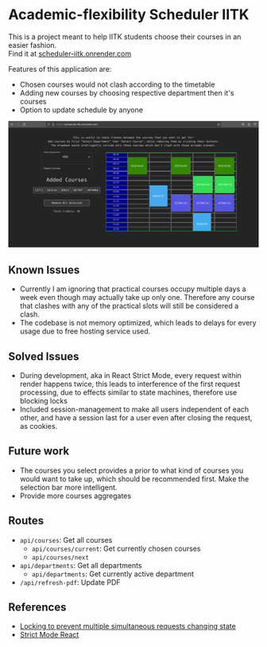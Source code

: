 # Academic-flexibility Scheduler IITK

This is a project meant to help IITK students choose their courses in an easier fashion.  
Find it at [scheduler-iitk.onrender.com](https://scheduler-iitk.onrender.com/)

Features of this application are:

- Chosen courses would not clash according to the timetable
- Adding new courses by choosing respective department then it's courses
- Option to update schedule by anyone

![preview](./assets/preview.png)

## Known Issues

- Currently I am ignoring that practical courses occupy multiple days a week even though may actually take up only one. Therefore any course that clashes with any of the practical slots will still be considered a clash.
- The codebase is not memory optimized, which leads to delays for every usage due to free hosting service used.

## Solved Issues

- During development, aka in React Strict Mode, every request within render happens twice, this leads to interference of the first request processing, due to effects similar to state machines, therefore use blocking locks
- Included session-management to make all users independent of each other, and have a session last for a user even after closing the request, as cookies.

## Future work

- The courses you select provides a prior to what kind of courses you would want to take up, which should be recommended first. Make the selection bar more intelligent.
- Provide more courses aggregates

## Routes

- `api/courses`: Get all courses
  - `api/courses/current`: Get currently chosen courses
  - `api/courses/next`
- `api/departments`: Get all departments
  - `api/departments`: Get currently active department
- `/api/refresh-pdf`: Update PDF

## References

- [Locking to prevent multiple simultaneous requests changing state](https://stackoverflow.com/questions/43999611/flask-suspend-other-requests-while-a-certain-one-is-being-handled)
- [Strict Mode React](https://stackoverflow.com/questions/68914256/react-request-to-api-trigger-two-times-the-then-block-the-request-is-sended-tw)
